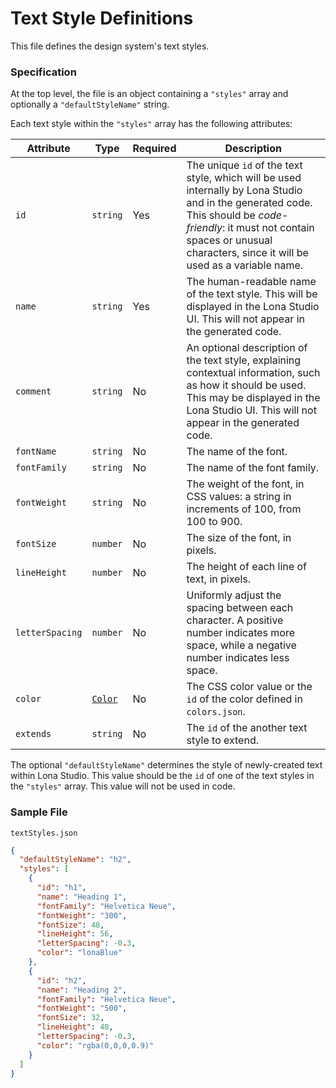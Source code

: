 # Text Style Definitions

This file defines the design system's text styles.

### Specification

At the top level, the file is an object containing a `"styles"` array and optionally a `"defaultStyleName"` string.

Each text style within the `"styles"` array has the following attributes:

|Attribute|Type|Required|Description|
|---|---|---|---|
|`id`|`string`|Yes|The unique `id` of the text style, which will be used internally by Lona Studio and in the generated code. This should be _code-friendly_: it must not contain spaces or unusual characters, since it will be used as a variable name.|
|`name`|`string`|Yes|The human-readable name of the text style. This will be displayed in the Lona Studio UI. This will not appear in the generated code.|
|`comment`|`string`|No|An optional description of the text style, explaining contextual information, such as how it should be used. This may be displayed in the Lona Studio UI. This will not appear in the generated code. |
|`fontName`|`string`|No|The name of the font.|
|`fontFamily`|`string`|No|The name of the font family.|
|`fontWeight`|`string`|No|The weight of the font, in CSS values: a string in increments of 100, from 100 to 900.|
|`fontSize`|`number`|No|The size of the font, in pixels.|
|`lineHeight`|`number`|No|The height of each line of text, in pixels.|
|`letterSpacing`|`number`|No|Uniformly adjust the spacing between each character. A positive number indicates more space, while a negative number indicates less space.|
|`color`|[`Color`](./colors.md#color-type)|No|The CSS color value or the `id` of the color defined in `colors.json`.|
|`extends`|`string`|No|The `id` of the another text style to extend.|

The optional `"defaultStyleName"` determines the style of newly-created text within Lona Studio. This value should be the `id` of one of the text styles in the `"styles"` array. This value will not be used in code.

### Sample File

`textStyles.json`

```json
{
  "defaultStyleName": "h2",
  "styles": [
    {
      "id": "h1",
      "name": "Heading 1",
      "fontFamily": "Helvetica Neue",
      "fontWeight": "300",
      "fontSize": 48,
      "lineHeight": 56,
      "letterSpacing": -0.3,
      "color": "lonaBlue"
    },
    {
      "id": "h2",
      "name": "Heading 2",
      "fontFamily": "Helvetica Neue",
      "fontWeight": "500",
      "fontSize": 32,
      "lineHeight": 40,
      "letterSpacing": -0.3,
      "color": "rgba(0,0,0,0.9)"
    }
  ]
}
```
